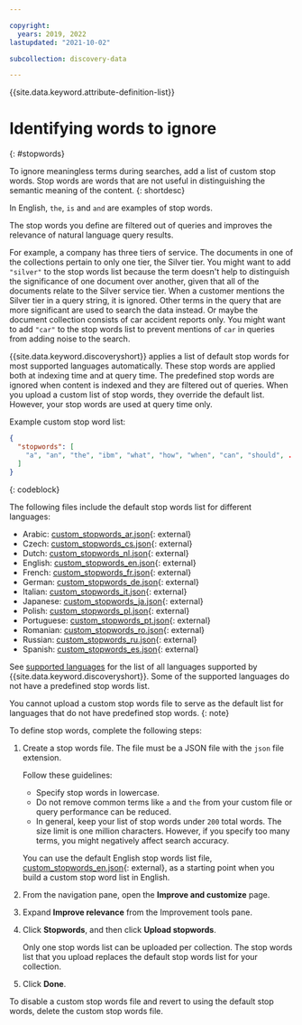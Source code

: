 ```yaml
---

copyright:
  years: 2019, 2022
lastupdated: "2021-10-02"

subcollection: discovery-data

---
```


{{site.data.keyword.attribute-definition-list}}

# Identifying words to ignore
{: #stopwords}

To ignore meaningless terms during searches, add a list of custom stop words. Stop words are words that are not useful in distinguishing the semantic meaning of the content.
{: shortdesc}

In English, `the`, `is` and `and` are examples of stop words.

The stop words you define are filtered out of queries and improves the relevance of natural language query results.

For example, a company has three tiers of service. The documents in one of the collections pertain to only one tier, the Silver tier. You might want to add `"silver"` to the stop words list because the term doesn't help to distinguish the significance of one document over another, given that all of the documents relate to the Silver service tier. When a customer mentions the Silver tier in a query string, it is ignored. Other terms in the query that are more significant are used to search the data instead. Or maybe the document collection consists of car accident reports only. You might want to add `"car"` to the stop words list to prevent mentions of `car` in queries from adding noise to the search.

{{site.data.keyword.discoveryshort}} applies a list of default stop words for most supported languages automatically. These stop words are applied both at indexing time and at query time. The predefined stop words are ignored when content is indexed and they are filtered out of queries. When you upload a custom list of stop words, they override the default list. However, your stop words are used at query time only.

Example custom stop word list:

```json
{
  "stopwords": [
    "a", "an", "the", "ibm", "what", "how", "when", "can", "should", ...
  ]
}
```
{: codeblock}

The following files include the default stop words list for different languages:

- Arabic: [custom_stopwords_ar.json](https://github.com/watson-developer-cloud/doc-tutorial-downloads/tree/master/discovery-data/custom_stopwords_ar.json){: external}
- Czech: [custom_stopwords_cs.json](https://github.com/watson-developer-cloud/doc-tutorial-downloads/tree/master/discovery-data/custom_stopwords_cs.json){: external}
- Dutch: [custom_stopwords_nl.json](https://github.com/watson-developer-cloud/doc-tutorial-downloads/tree/master/discovery-data/custom_stopwords_nl.json){: external}
- English: [custom_stopwords_en.json](https://github.com/watson-developer-cloud/doc-tutorial-downloads/tree/master/discovery-data/custom_stopwords_en.json){: external}
- French: [custom_stopwords_fr.json](https://github.com/watson-developer-cloud/doc-tutorial-downloads/tree/master/discovery-data/custom_stopwords_fr.json){: external}
- German: [custom_stopwords_de.json](https://github.com/watson-developer-cloud/doc-tutorial-downloads/tree/master/discovery-data/custom_stopwords_de.json){: external}
- Italian: [custom_stopwords_it.json](https://github.com/watson-developer-cloud/doc-tutorial-downloads/tree/master/discovery-data/custom_stopwords_it.json){: external}
- Japanese: [custom_stopwords_ja.json](https://github.com/watson-developer-cloud/doc-tutorial-downloads/tree/master/discovery-data/custom_stopwords_ja.json){: external}
- Polish: [custom_stopwords_pl.json](https://github.com/watson-developer-cloud/doc-tutorial-downloads/tree/master/discovery-data/custom_stopwords_pl.json){: external}
- Portuguese: [custom_stopwords_pt.json](https://github.com/watson-developer-cloud/doc-tutorial-downloads/tree/master/discovery-data/custom_stopwords_pt.json){: external}
- Romanian: [custom_stopwords_ro.json](https://github.com/watson-developer-cloud/doc-tutorial-downloads/tree/master/discovery-data/custom_stopwords_ro.json){: external}
- Russian: [custom_stopwords_ru.json](https://github.com/watson-developer-cloud/doc-tutorial-downloads/tree/master/discovery-data/custom_stopwords_ru.json){: external}
- Spanish: [custom_stopwords_es.json](https://github.com/watson-developer-cloud/doc-tutorial-downloads/tree/master/discovery-data/custom_stopwords_es.json){: external}

See [supported languages](/docs/discovery-data?topic=discovery-data-language-support) for the list of all languages supported by {{site.data.keyword.discoveryshort}}. Some of the supported languages do not have a predefined stop words list.

You cannot upload a custom stop words file to serve as the default list for languages that do not have predefined stop words.
{: note}

To define stop words, complete the following steps:

1.  Create a stop words file. The file must be a JSON file with the `json` file extension.

    Follow these guidelines:

    - Specify stop words in lowercase.
    - Do not remove common terms like `a` and `the` from your custom file or query performance can be reduced.
    - In general, keep your list of stop words under `200` total words. The size limit is one million characters. However, if you specify too many terms, you might negatively affect search accuracy.

    You can use the default English stop words list file, [custom_stopwords_en.json](https://github.com/watson-developer-cloud/doc-tutorial-downloads/tree/master/discovery-data/custom_stopwords_en.json){: external}, as a starting point when you build a custom stop word list in English.

1.  From the navigation pane, open the **Improve and customize** page.
1.  Expand **Improve relevance** from the Improvement tools pane.
1.  Click **Stopwords**, and then click **Upload stopwords**.

    Only one stop words list can be uploaded per collection. The stop words list that you upload replaces the default stop words list for your collection.
1.  Click **Done**.

To disable a custom stop words file and revert to using the default stop words, delete the custom stop words file.